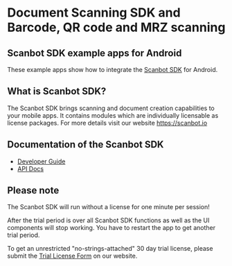 # Document Scanning SDK and Barcode, QR code and MRZ scanning

## Scanbot SDK example apps for Android

These example apps show how to integrate the [Scanbot SDK](https://scanbot.io) for Android.


## What is Scanbot SDK?

The Scanbot SDK brings scanning and document creation capabilities to your mobile apps.
It contains modules which are individually licensable as license packages.
For more details visit our website https://scanbot.io


## Documentation of the Scanbot SDK

- [Developer Guide](https://github.com/doo/scanbot-sdk-example-android/wiki)
- [API Docs](https://scanbotsdk.github.io/documentation/android/api/)


## Please note

The Scanbot SDK will run without a license for one minute per session!

After the trial period is over all Scanbot SDK functions as well as the UI components will stop working.
You have to restart the app to get another trial period.

To get an unrestricted "no-strings-attached" 30 day trial license, please submit the [Trial License Form](https://scanbot.io/en/sdk/demo/trial) on our website.
